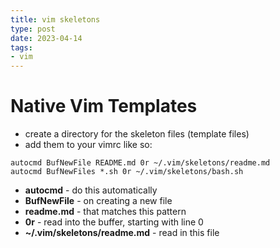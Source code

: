 ```yaml
---
title: vim skeletons
type: post
date: 2023-04-14
tags: 
- vim
---
```


# Native Vim Templates

* create a directory for the skeleton files (template files)
* add them to your vimrc like so:
```
autocmd BufNewFile README.md 0r ~/.vim/skeletons/readme.md
autocmd BufNewFiles *.sh 0r ~/.vim/skeletons/bash.sh
```

* **autocmd** - do this automatically 
* **BufNewFile** - on creating a new file
* **readme.md** - that matches this pattern
* **0r** - read into the buffer, starting with line 0
* **~/.vim/skeletons/readme.md** - read in this file


